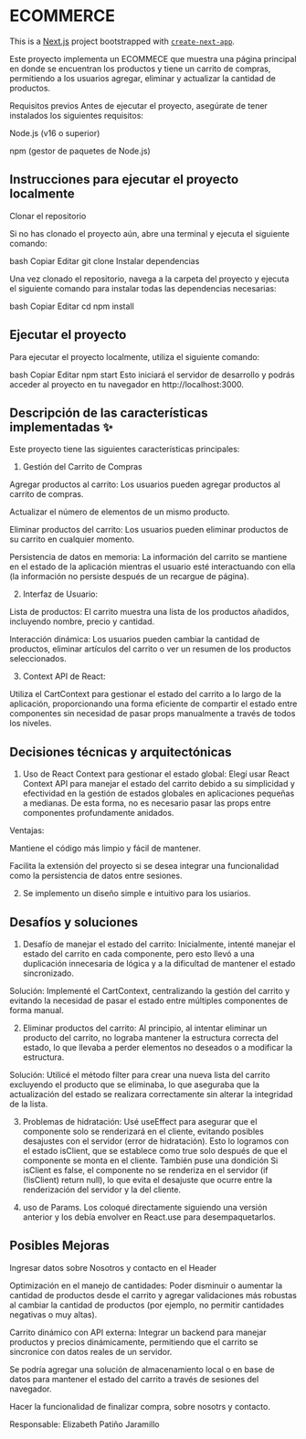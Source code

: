 # ECOMMERCE 

This is a [Next.js](https://nextjs.org) project bootstrapped with [`create-next-app`](https://nextjs.org/docs/app/api-reference/cli/create-next-app).

Este proyecto implementa un ECOMMECE que muestra una página principal en donde se encuentran los productos y tiene un carrito de compras, permitiendo a los usuarios agregar, eliminar y actualizar la cantidad de productos.

Requisitos previos
Antes de ejecutar el proyecto, asegúrate de tener instalados los siguientes requisitos:

Node.js (v16 o superior)

npm (gestor de paquetes de Node.js)

## Instrucciones para ejecutar el proyecto localmente
Clonar el repositorio

Si no has clonado el proyecto aún, abre una terminal y ejecuta el siguiente comando:

bash
Copiar
Editar
git clone 
Instalar dependencias

Una vez clonado el repositorio, navega a la carpeta del proyecto y ejecuta el siguiente comando para instalar todas las dependencias necesarias:

bash
Copiar
Editar
cd 
npm install

## Ejecutar el proyecto

Para ejecutar el proyecto localmente, utiliza el siguiente comando:

bash
Copiar
Editar
npm start
Esto iniciará el servidor de desarrollo y podrás acceder al proyecto en tu navegador en http://localhost:3000.

## Descripción de las características implementadas ✨
Este proyecto tiene las siguientes características principales:

1. Gestión del Carrito de Compras

Agregar productos al carrito: Los usuarios pueden agregar productos al carrito de compras.

Actualizar el número de elementos de un mismo producto.

Eliminar productos del carrito: Los usuarios pueden eliminar productos de su carrito en cualquier momento.

Persistencia de datos en memoria: La información del carrito se mantiene en el estado de la aplicación mientras el usuario esté interactuando con ella (la información no persiste después de un recargue de página).

2. Interfaz de Usuario:

Lista de productos: El carrito muestra una lista de los productos añadidos, incluyendo nombre, precio y cantidad.

Interacción dinámica: Los usuarios pueden cambiar la cantidad de productos, eliminar artículos del carrito o ver un resumen de los productos seleccionados.

3. Context API de React:

Utiliza el CartContext para gestionar el estado del carrito a lo largo de la aplicación, proporcionando una forma eficiente de compartir el estado entre componentes sin necesidad de pasar props manualmente a través de todos los niveles.

## Decisiones técnicas y arquitectónicas

1. Uso de React Context para gestionar el estado global:
Elegí usar React Context API para manejar el estado del carrito debido a su simplicidad y efectividad en la gestión de estados globales en aplicaciones pequeñas a medianas. De esta forma, no es necesario pasar las props entre componentes profundamente anidados.

Ventajas:

Mantiene el código más limpio y fácil de mantener.

Facilita la extensión del proyecto si se desea integrar una funcionalidad como la persistencia de datos entre sesiones.

2. Se implemento un diseño simple e intuitivo para los usiarios.

## Desafíos y soluciones 

1. Desafío de manejar el estado del carrito:
Inicialmente, intenté manejar el estado del carrito en cada componente, pero esto llevó a una duplicación innecesaria de lógica y a la dificultad de mantener el estado sincronizado.

Solución: Implementé el CartContext, centralizando la gestión del carrito y evitando la necesidad de pasar el estado entre múltiples componentes de forma manual.

2. Eliminar productos del carrito:
Al principio, al intentar eliminar un producto del carrito, no lograba mantener la estructura correcta del estado, lo que llevaba a perder elementos no deseados o a modificar la estructura.

Solución: Utilicé el método filter para crear una nueva lista del carrito excluyendo el producto que se eliminaba, lo que aseguraba que la actualización del estado se realizara correctamente sin alterar la integridad de la lista.

3. Problemas de hidratación: Usé useEffect para asegurar que el componente solo se renderizará en el cliente, evitando posibles desajustes con el servidor (error de hidratación). Esto lo logramos con el estado isClient, que se establece como true solo después de que el componente se monta en el cliente. También puse una dondición Si isClient es false, el componente no se renderiza en el servidor (if (!isClient) return null), lo que evita el desajuste que ocurre entre la renderización del servidor y la del cliente.

4. uso de Params. Los coloqué directamente siguiendo una versión anterior y los debía envolver en React.use para desempaquetarlos.

## Posibles Mejoras
Ingresar datos sobre Nosotros y contacto en el Header

Optimización en el manejo de cantidades: Poder disminuir o aumentar la cantidad de productos desde el carrito y agregar validaciones más robustas al cambiar la cantidad de productos (por ejemplo, no permitir cantidades negativas o muy altas).

Carrito dinámico con API externa: Integrar un backend para manejar productos y precios dinámicamente, permitiendo que el carrito se sincronice con datos reales de un servidor.

Se podría agregar una solución de almacenamiento local o en base de datos para mantener el estado del carrito a través de sesiones del navegador.

Hacer la funcionalidad de finalizar compra, sobre nosotrs y contacto.

Responsable: Elizabeth Patiño Jaramillo